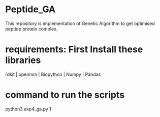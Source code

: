 # Peptide_GA
This repository is implementation of Genetic Algorithm to get optimised peptide protein complex.
# requirements: First Install these libraries
rdkit | 
openmm |
Biopython |
Numpy |
Pandas
# command to run the scripts
python3 exp4_ga.py 1

